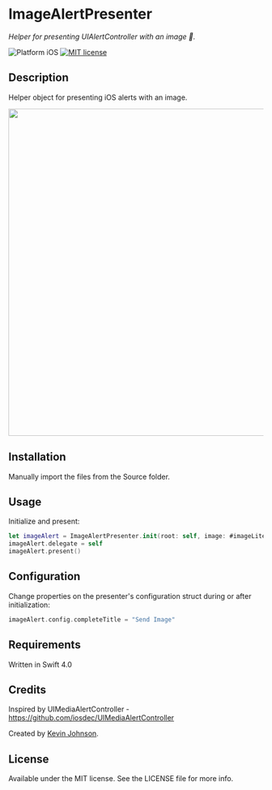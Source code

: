 # ImageAlertPresenter

_Helper for presenting UIAlertController with an image 🌠._

![Platform iOS](https://img.shields.io/badge/platform-iOS-blue.svg)
[![MIT license](http://img.shields.io/badge/license-MIT-blue.svg)](https://github.com/longhorn499/ActivityNavigationItem/raw/master/LICENSE.md)

## Description

Helper object for presenting iOS alerts with an image.

<img src="https://raw.githubusercontent.com/longhorn499/ImageAlertPresenter/master/Screenshots/screenshot.png" height = 
"646"/>

## Installation

Manually import the files from the Source folder.


## Usage

Initialize and present:

``` swift
let imageAlert = ImageAlertPresenter.init(root: self, image: #imageLiteral(resourceName: "yourImage"))
imageAlert.delegate = self
imageAlert.present()
```

## Configuration

Change properties on the presenter's configuration struct during or after initialization: 

````swift
imageAlert.config.completeTitle = "Send Image"
````

## Requirements

Written in Swift 4.0


## Credits

Inspired by UIMediaAlertController - https://github.com/iosdec/UIMediaAlertController

Created by [Kevin Johnson](http://www.johnsonkevin.com).


## License

Available under the MIT license. See the LICENSE file for more info.
